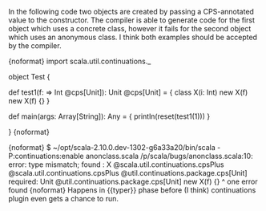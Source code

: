 In the following code two objects are created by passing a CPS-annotated value to the constructor. The compiler is able to generate code for the first object which uses a concrete class, however it fails for the second object which uses an anonymous class. I think both examples should be accepted by the compiler.

{noformat}
import scala.util.continuations._

object Test {

  def test1(f: => Int @cps[Unit]): Unit @cps[Unit] = {
    class X(i: Int)
    new X(f)
    new X(f) {}
  }

  def main(args: Array[String]): Any = {
    println(reset(test1(1)))
  }

}
{noformat}

{noformat}
$ ~/opt/scala-2.10.0.dev-1302-g6a33a20/bin/scala -P:continuations:enable anonclass.scala 
/p/scala/bugs/anonclass.scala:10: error: type mismatch;
 found   : X @scala.util.continuations.cpsPlus @scala.util.continuations.cpsPlus @util.continuations.package.cps[Unit]
 required: Unit @util.continuations.package.cps[Unit]
    new X(f) {}
    ^
one error found
{noformat}
Happens in {{typer}} phase before (I think) continuations plugin even gets a chance to run.
